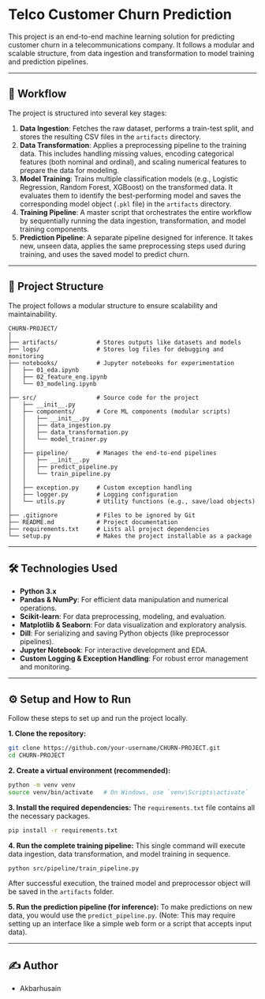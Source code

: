 # Telco Customer Churn Prediction

This project is an end-to-end machine learning solution for predicting customer churn in a telecommunications company. It follows a modular and scalable structure, from data ingestion and transformation to model training and prediction pipelines.

-----

## 🚀 Workflow

The project is structured into several key stages:

1.  **Data Ingestion**: Fetches the raw dataset, performs a train-test split, and stores the resulting CSV files in the `artifacts` directory.
2.  **Data Transformation**: Applies a preprocessing pipeline to the training data. This includes handling missing values, encoding categorical features (both nominal and ordinal), and scaling numerical features to prepare the data for modeling.
3.  **Model Training**: Trains multiple classification models (e.g., Logistic Regression, Random Forest, XGBoost) on the transformed data. It evaluates them to identify the best-performing model and saves the corresponding model object (`.pkl` file) in the `artifacts` directory.
4.  **Training Pipeline**: A master script that orchestrates the entire workflow by sequentially running the data ingestion, transformation, and model training components.
5.  **Prediction Pipeline**: A separate pipeline designed for inference. It takes new, unseen data, applies the same preprocessing steps used during training, and uses the saved model to predict churn.

-----

## 📁 Project Structure

The project follows a modular structure to ensure scalability and maintainability.

```
CHURN-PROJECT/
│
├── artifacts/           # Stores outputs like datasets and models
├── logs/                # Stores log files for debugging and monitoring
├── notebooks/           # Jupyter notebooks for experimentation
│   ├── 01_eda.ipynb
│   ├── 02_feature_eng.ipynb
│   └── 03_modeling.ipynb
│
├── src/                 # Source code for the project
│   ├── __init__.py
│   ├── components/      # Core ML components (modular scripts)
│   │   ├── __init__.py
│   │   ├── data_ingestion.py
│   │   ├── data_transformation.py
│   │   └── model_trainer.py
│   │
│   ├── pipeline/        # Manages the end-to-end pipelines
│   │   ├── __init__.py
│   │   ├── predict_pipeline.py
│   │   └── train_pipeline.py
│   │
│   ├── exception.py     # Custom exception handling
│   ├── logger.py        # Logging configuration
│   └── utils.py         # Utility functions (e.g., save/load objects)
│
├── .gitignore           # Files to be ignored by Git
├── README.md            # Project documentation
├── requirements.txt     # Lists all project dependencies
└── setup.py             # Makes the project installable as a package
```

-----

## 🛠️ Technologies Used

  - **Python 3.x**
  - **Pandas & NumPy**: For efficient data manipulation and numerical operations.
  - **Scikit-learn**: For data preprocessing, modeling, and evaluation.
  - **Matplotlib & Seaborn**: For data visualization and exploratory analysis.
  - **Dill**: For serializing and saving Python objects (like preprocessor pipelines).
  - **Jupyter Notebook**: For interactive development and EDA.
  - **Custom Logging & Exception Handling**: For robust error management and monitoring.

-----

## ⚙️ Setup and How to Run

Follow these steps to set up and run the project locally.

**1. Clone the repository:**

```bash
git clone https://github.com/your-username/CHURN-PROJECT.git
cd CHURN-PROJECT
```

**2. Create a virtual environment (recommended):**

```bash
python -m venv venv
source venv/bin/activate   # On Windows, use `venv\Scripts\activate`
```

**3. Install the required dependencies:**
The `requirements.txt` file contains all the necessary packages.

```bash
pip install -r requirements.txt
```

**4. Run the complete training pipeline:**
This single command will execute data ingestion, data transformation, and model training in sequence.

```bash
python src/pipeline/train_pipeline.py
```

After successful execution, the trained model and preprocessor object will be saved in the `artifacts` folder.

**5. Run the prediction pipeline (for inference):**
To make predictions on new data, you would use the `predict_pipeline.py`. (Note: This may require setting up an interface like a simple web form or a script that accepts input data).

-----

## ✍️ Author

  - Akbarhusain